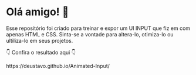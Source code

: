 # Olá amigo! 🐄

<p>Esse repositório foi criado para treinar e expor um UI INPUT que fiz em com apenas HTML e CSS. Sinta-se a vontade para altera-lo, otimiza-lo ou ultiliza-lo em seus projetos.</p>
<p>👇 Confira o resultado aqui 👇</p>
<p>https://deustavo.github.io/Animated-Input/</p>
